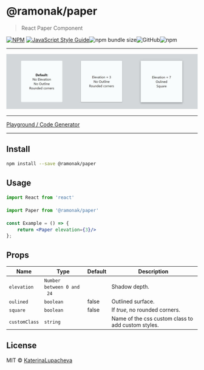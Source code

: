# @ramonak/paper

> React Paper Component

[![NPM](https://img.shields.io/npm/v/@ramonak/paper.svg)](https://www.npmjs.com/package/@ramonak/paper) [![JavaScript Style Guide](https://img.shields.io/badge/code_style-standard-brightgreen.svg)](https://standardjs.com)![npm bundle size](https://img.shields.io/bundlephobia/min/@ramonak/paper)![GitHub](https://img.shields.io/github/license/katerinalupacheva/paper-component)![npm](https://img.shields.io/npm/dw/@ramonak/paper)

---

![demo](./paper-demo.JPG)

---

[Playground / Code Generator](https://katerinalupacheva.github.io/paper-component/)

---

## Install

```bash
npm install --save @ramonak/paper
```

## Usage

```jsx
import React from 'react'

import Paper from '@ramonak/paper'

const Example = () => {
    return <Paper elevation={3}/>
};
```

## Props

| Name | Type | Default | Description |
| ---- | ---- | ------- | ----------- |
| `elevation` | `Number between 0 and` <br/>` 24` |  | Shadow depth. |
| `oulined` | `boolean` | false | Outlined surface. |
| `square` | `boolean` | false | If *true*, no rounded corners. |
| `customClass` | `string` |  | Name of the css custom class to add custom styles. |

## License

MIT © [KaterinaLupacheva](https://github.com/KaterinaLupacheva)
